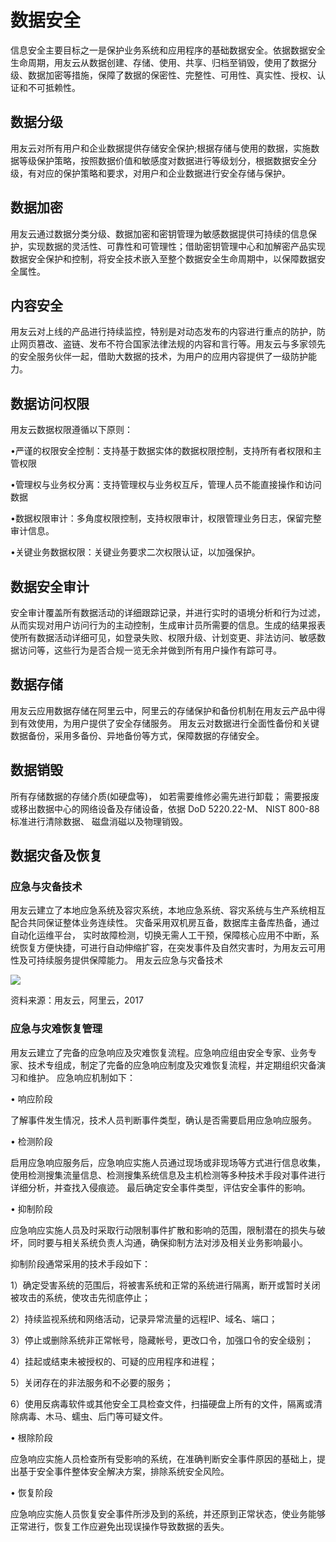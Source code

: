 # 数据安全
信息安全主要目标之一是保护业务系统和应用程序的基础数据安全。依据数据安全生命周期，用友云从数据创建、存储、使用、共享、归档至销毁，使用了数据分级、数据加密等措施，保障了数据的保密性、完整性、可用性、真实性、授权、认证和不可抵赖性。
## 数据分级
用友云对所有用户和企业数据提供存储安全保护;根据存储与使用的数据，实施数据等级保护策略，按照数据价值和敏感度对数据进行等级划分，根据数据安全分级，有对应的保护策略和要求，对用户和企业数据进行安全存储与保护。
## 数据加密
用友云通过数据分类分级、数据加密和密钥管理为敏感数据提供可持续的信息保护，实现数据的灵活性、可靠性和可管理性；借助密钥管理中心和加解密产品实现数据安全保护和控制，将安全技术嵌入至整个数据安全生命周期中，以保障数据安全属性。
## 内容安全
用友云对上线的产品进行持续监控，特别是对动态发布的内容进行重点的防护，防止网页篡改、盗链、发布不符合国家法律法规的内容和言行等。用友云与多家领先的安全服务伙伴一起，借助大数据的技术，为用户的应用内容提供了一级防护能力。
## 数据访问权限
用友云数据权限遵循以下原则：

•严谨的权限安全控制：支持基于数据实体的数据权限控制，支持所有者权限和主管权限
 
•管理权与业务权分离：支持管理权与业务权互斥，管理人员不能直接操作和访问数据 

•数据权限审计：多角度权限控制，支持权限审计，权限管理业务日志，保留完整审计信息。 

•关键业务数据权限：关键业务要求二次权限认证，以加强保护。 

## 数据安全审计
安全审计覆盖所有数据活动的详细跟踪记录，并进行实时的语境分析和行为过滤，从而实现对用户访问行为的主动控制，生成审计员所需要的信息。生成的结果报表使所有数据活动详细可见，如登录失败、权限升级、计划变更、非法访问、敏感数据访问等，这些行为是否合规一览无余并做到所有用户操作有踪可寻。
## 数据存储
用友云应用数据存储在阿里云中，阿里云的存储保护和备份机制在用友云产品中得到有效使用，为用户提供了安全存储服务。
用友云对数据进行全面性备份和关键数据备份，采用多备份、异地备份等方式，保障数据的存储安全。
## 数据销毁
所有存储数据的存储介质(如硬盘等)， 如若需要维修必需先进行卸载； 需要报废或移出数据中心的网络设备及存储设备，依据 DoD 5220.22-M、 NIST 800-88 标准进行清除数据、 磁盘消磁以及物理销毁。
## 数据灾备及恢复
### 应急与灾备技术
用友云建立了本地应急系统及容灾系统，本地应急系统、容灾系统与生产系统相互配合共同保证整体业务连续性。
灾备采用双机房互备，数据库主备库热备，通过自动化运维平台， 实时故障检测，切换无需人工干预，保障核心应用不中断，系统恢复方便快捷，可进行自动伸缩扩容，在突发事件及自然灾害时，为用友云可用性及可持续服务提供保障能力。
用友云应急与灾备技术

![](/articles/yycloud/whitepaper/images/image8.png)

 
资料来源：用友云，阿里云，2017
### 应急与灾难恢复管理
用友云建立了完备的应急响应及灾难恢复流程。应急响应组由安全专家、业务专家、技术专组成，制定了完备的应急响应制度及灾难恢复流程，并定期组织灾备演习和维护。
应急响应机制如下：

• 响应阶段

了解事件发生情况，技术人员判断事件类型，确认是否需要启用应急响应服务。

• 检测阶段

启用应急响应服务后，应急响应实施人员通过现场或非现场等方式进行信息收集，使用检测搜集流量信息、检测搜集系统信息及主机检测等多种技术手段对事件进行详细分析，并查找入侵痕迹。
最后确定安全事件类型，评估安全事件的影响。

• 抑制阶段

应急响应实施人员及时采取行动限制事件扩散和影响的范围，限制潜在的损失与破坏，同时要与相关系统负责人沟通，确保抑制方法对涉及相关业务影响最小。

抑制阶段通常采用的技术手段如下：

1）确定受害系统的范围后，将被害系统和正常的系统进行隔离，断开或暂时关闭被攻击的系统，使攻击先彻底停止；

2）持续监视系统和网络活动，记录异常流量的远程IP、域名、端口；

3）停止或删除系统非正常帐号，隐藏帐号，更改口令，加强口令的安全级别；

4）挂起或结束未被授权的、可疑的应用程序和进程；

5）关闭存在的非法服务和不必要的服务；

6）使用反病毒软件或其他安全工具检查文件，扫描硬盘上所有的文件，隔离或清除病毒、木马、蠕虫、后门等可疑文件。

• 根除阶段

应急响应实施人员检查所有受影响的系统，在准确判断安全事件原因的基础上，提出基于安全事件整体安全解决方案，排除系统安全风险。

• 恢复阶段

应急响应实施人员恢复安全事件所涉及到的系统，并还原到正常状态，使业务能够正常进行，恢复工作应避免出现误操作导致数据的丢失。
